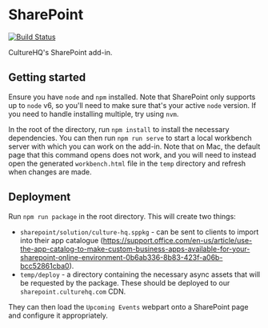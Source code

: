 # SharePoint

[![Build Status](https://travis-ci.com/CultureHQ/SharePoint.svg?token=kQUiABmGkzyHdJdMnCnv&branch=master)](https://travis-ci.com/CultureHQ/SharePoint)

CultureHQ's SharePoint add-in.

## Getting started

Ensure you have `node` and `npm` installed. Note that SharePoint only supports up to `node` v6, so you'll need to make sure that's your active `node` version. If you need to handle installing multiple, try using `nvm`.

In the root of the directory, run `npm install` to install the necessary dependencies. You can then run `npm run serve` to start a local workbench server with which you can work on the add-in. Note that on Mac, the default page that this command opens does not work, and you will need to instead open the generated `workbench.html` file in the `temp` directory and refresh when changes are made.

## Deployment

Run `npm run package` in the root directory. This will create two things:

* `sharepoint/solution/culture-hq.sppkg` - can be sent to clients to import into their app catalogue (https://support.office.com/en-us/article/use-the-app-catalog-to-make-custom-business-apps-available-for-your-sharepoint-online-environment-0b6ab336-8b83-423f-a06b-bcc52861cba0).
* `temp/deploy` - a directory containing the necessary async assets that will be requested by the package. These should be deployed to our `sharepoint.culturehq.com` CDN.

They can then load the `Upcoming Events` webpart onto a SharePoint page and configure it appropriately.
